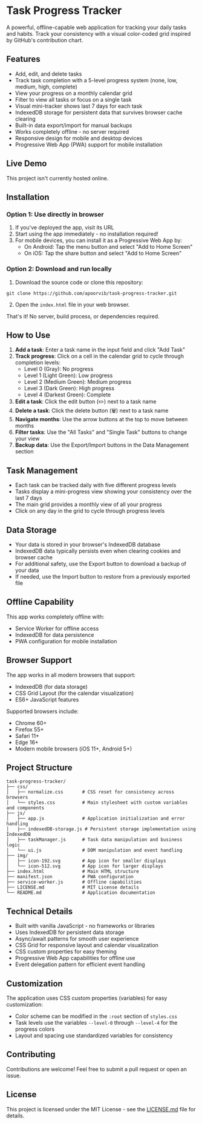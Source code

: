 # Task Progress Tracker

A powerful, offline-capable web application for tracking your daily tasks and habits. Track your consistency with a visual color-coded grid inspired by GitHub's contribution chart.

## Features

- Add, edit, and delete tasks
- Track task completion with a 5-level progress system (none, low, medium, high, complete)
- View your progress on a monthly calendar grid
- Filter to view all tasks or focus on a single task
- Visual mini-tracker shows last 7 days for each task
- IndexedDB storage for persistent data that survives browser cache clearing
- Built-in data export/import for manual backups
- Works completely offline - no server required
- Responsive design for mobile and desktop devices
- Progressive Web App (PWA) support for mobile installation

## Live Demo

This project isn't currently hosted online.

## Installation

### Option 1: Use directly in browser

1. If you've deployed the app, visit its URL
2. Start using the app immediately - no installation required!
3. For mobile devices, you can install it as a Progressive Web App by:
   - On Android: Tap the menu button and select "Add to Home Screen"
   - On iOS: Tap the share button and select "Add to Home Screen"

### Option 2: Download and run locally

1. Download the source code or clone this repository:

```
git clone https://github.com/apoorvib/task-progress-tracker.git
```

2. Open the `index.html` file in your web browser.

That's it! No server, build process, or dependencies required.

## How to Use

1. **Add a task**: Enter a task name in the input field and click "Add Task"
2. **Track progress**: Click on a cell in the calendar grid to cycle through completion levels:
   - Level 0 (Gray): No progress
   - Level 1 (Light Green): Low progress
   - Level 2 (Medium Green): Medium progress 
   - Level 3 (Dark Green): High progress
   - Level 4 (Darkest Green): Complete
3. **Edit a task**: Click the edit button (✏️) next to a task name
4. **Delete a task**: Click the delete button (🗑️) next to a task name
5. **Navigate months**: Use the arrow buttons at the top to move between months
6. **Filter tasks**: Use the "All Tasks" and "Single Task" buttons to change your view
7. **Backup data**: Use the Export/Import buttons in the Data Management section

## Task Management

- Each task can be tracked daily with five different progress levels
- Tasks display a mini-progress view showing your consistency over the last 7 days
- The main grid provides a monthly view of all your progress
- Click on any day in the grid to cycle through progress levels

## Data Storage

- Your data is stored in your browser's IndexedDB database
- IndexedDB data typically persists even when clearing cookies and browser cache
- For additional safety, use the Export button to download a backup of your data
- If needed, use the Import button to restore from a previously exported file

## Offline Capability

This app works completely offline with:
- Service Worker for offline access
- IndexedDB for data persistence
- PWA configuration for mobile installation

## Browser Support

The app works in all modern browsers that support:
- IndexedDB (for data storage)
- CSS Grid Layout (for the calendar visualization)
- ES6+ JavaScript features

Supported browsers include:
- Chrome 60+
- Firefox 55+
- Safari 11+
- Edge 16+
- Modern mobile browsers (iOS 11+, Android 5+)

## Project Structure

```
task-progress-tracker/
├── css/
│   ├── normalize.css       # CSS reset for consistency across browsers
│   └── styles.css          # Main stylesheet with custom variables and components
├── js/
│   ├── app.js              # Application initialization and error handling
│   ├── indexedDB-storage.js # Persistent storage implementation using IndexedDB
│   ├── taskManager.js      # Task data manipulation and business logic
│   └── ui.js               # DOM manipulation and event handling
├── img/
│   ├── icon-192.svg        # App icon for smaller displays
│   └── icon-512.svg        # App icon for larger displays
├── index.html              # Main HTML structure
├── manifest.json           # PWA configuration
├── service-worker.js       # Offline capabilities
├── LICENSE.md              # MIT License details
└── README.md               # Application documentation
```

## Technical Details

- Built with vanilla JavaScript - no frameworks or libraries
- Uses IndexedDB for persistent data storage
- Async/await patterns for smooth user experience
- CSS Grid for responsive layout and calendar visualization
- CSS custom properties for easy theming
- Progressive Web App capabilities for offline use
- Event delegation pattern for efficient event handling

## Customization

The application uses CSS custom properties (variables) for easy customization:

- Color scheme can be modified in the `:root` section of `styles.css`
- Task levels use the variables `--level-0` through `--level-4` for the progress colors
- Layout and spacing use standardized variables for consistency

## Contributing

Contributions are welcome! Feel free to submit a pull request or open an issue.

## License

This project is licensed under the MIT License - see the [LICENSE.md](LICENSE.md) file for details.
